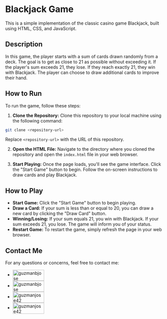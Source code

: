 # Blackjack Game

This is a simple implementation of the classic casino game Blackjack, built using HTML, CSS, and JavaScript.

## Description

In this game, the player starts with a sum of cards drawn randomly from a deck. The goal is to get as close to 21 as possible without exceeding it. If the player's sum exceeds 21, they lose. If they reach exactly 21, they win with Blackjack. The player can choose to draw additional cards to improve their hand.

## How to Run

To run the game, follow these steps:

1. **Clone the Repository:** Clone this repository to your local machine using the following command:

```bash
git clone <repository-url>
```

Replace `<repository-url>` with the URL of this repository.

2. **Open the HTML File:** Navigate to the directory where you cloned the repository and open the `index.html` file in your web browser.

3. **Start Playing:** Once the page loads, you'll see the game interface. Click the "Start Game" button to begin. Follow the on-screen instructions to draw cards and play Blackjack.

## How to Play

- **Start Game:** Click the "Start Game" button to begin playing.
- **Draw a Card:** If your sum is less than or equal to 20, you can draw a new card by clicking the "Draw Card" button.
- **Winning/Losing:** If your sum equals 21, you win with Blackjack. If your sum exceeds 21, you lose. The game will inform you of your status.
- **Restart Game:** To restart the game, simply refresh the page in your web browser.

## Contact Me
For any questions or concerns, feel free to contact me:

- <a href="mailto:guzmanjose3456@gmail.com" target="blank"><img align="center" src="https://img.shields.io/badge/Gmail-D14836?style=for-the-badge&logo=gmail&logoColor=white" alt="guzmanbjose" height="35" width="100" /></a>
- <a href="https://linkedin.com/in/guzmanbjose" target="blank"><img align="center" src="https://img.shields.io/badge/LinkedIn-0077B5?style=for-the-badge&logo=linkedin&logoColor=white" alt="guzmanbjose" height="35" width="100" /></a>
- <a href="https://github.com/jguzman42" target="blank"><img align="center" src="https://img.shields.io/badge/GitHub-100000?style=for-the-badge&logo=github&logoColor=white" alt="guzmanjose42" height="35" width="100" /></a>
- <a href="https://instagram.com/guzmanjose42" target="blank"><img align="center" src="https://img.shields.io/badge/Instagram-E4405F?style=for-the-badge&logo=instagram&logoColor=white" alt="guzmanjose42" height="35" width="100" /></a>

